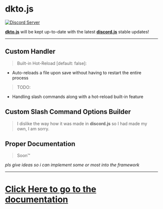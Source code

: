 # dkto.js
<a href="https://discord.gg/H9Scw4mztH"><img src="https://img.shields.io/discord/944271427429871658?color=5865F2&logo=discord&logoColor=white" alt="Discord Server"/></a>

**[dkto.js](https://www.npmjs.com/package/dkto.js)** will be kept up-to-date with the latest **[discord.js](https://www.npmjs.com/package/discord.js)** stable updates!

---

## Custom Handler
> Built-in Hot-Reload [default: false]:
- Auto-reloads a file upon save without having to restart the entire process
> TODO:
- Handling slash commands along with a hot-reload built-in feature

## Custom Slash Command Options Builder
> I dislike the way how it was made in **discord.js** so I had made my own, I am sorry.

## Proper Documentation
> Soon™

*pls give ideas so i can implement some or most into the framework*
_________________
# [Click Here to go to the documentation](https://github.com/kaisei-kto/dkto.js/tree/main/docs/README.md)
